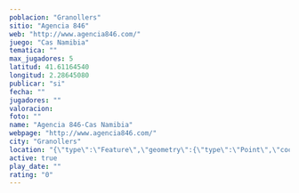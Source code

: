 ```yaml
---
poblacion: "Granollers"
sitio: "Agencia 846"
web: "http://www.agencia846.com/"
juego: "Cas Namibia"
tematica: ""
max_jugadores: 5
latitud: 41.61164540
longitud: 2.28645080
publicar: "si"
fecha: ""
jugadores: ""
valoracion: 
foto: ""
name: "Agencia 846-Cas Namibia"
webpage: "http://www.agencia846.com/"
city: "Granollers"
location: "{\"type\":\"Feature\",\"geometry\":{\"type\":\"Point\",\"coordinates\":[2.2864508,41.6116454]}}"
active: true
play_date: ""
rating: "0"
---
```

